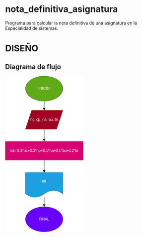# nota_definitiva_asignatura
Programa para calcular la nota definitiva de una asignatura en la Especialidad de sistemas.

# DISEÑO

## Diagrama de flujo

![Diagrama de flujo](diagrama.png "Diagrama de flujo")